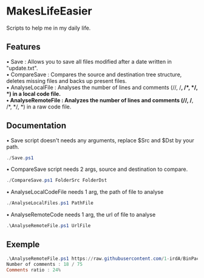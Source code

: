 # MakesLifeEasier

Scripts to help me in my daily life.

## Features  

• Save : Allows you to save all files modified after a date written in "update.txt".  
• CompareSave : Compares the source and destination tree structure, deletes missing files and backs up present files.  
• AnalyseLocalFile : Analyses the number of lines and comments (//, /**, /*, */, *) in a local code file.  
• AnalyseRemoteFile : Analyzes the number of lines and comments (//, /**, /*, */, *) in a raw code file.  

## Documentation  

• Save script doesn't needs any arguments, replace $Src and $Dst by your path.  

```ps1
./Save.ps1  
```

• CompareSave script needs 2 args, source and destination to compare.

```ps1
./CompareSave.ps1 FolderSrc FolderDst  
```

• AnalyseLocalCodeFile needs 1 arg, the path of file to analyse

```ps1
./AnalyseLocalFiles.ps1 PathFile 
```

• AnalyseRemoteCode needs 1 arg, the url of file to analyse

```ps1
.\AnalyseRemoteFile.ps1 UrlFile
```
## Exemple

```ps1
.\AnalyseRemoteFile.ps1 https://raw.githubusercontent.com/1-irdA/BinPacking/main/src/main.cpp 
Number of comments : 18 / 75
Comments ratio : 24%
```
